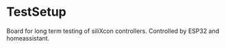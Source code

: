 # TestSetup
Board for long term testing of siliXcon controllers. Controlled by ESP32 and homeassistant.